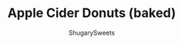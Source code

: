 ---
layout: ../../layouts/MarkdownPostLayout.astro
title: Apple Cider Donuts (baked)
author: ShugarySweets
pubDate: 2019-01-15
description: "Embrace all the fun and flavor of fall with these baked Apple Cider Donuts! Topped with buttery cinnamon sugar, these are the best donuts to celebrate the season."
image_url: https://www.shugarysweets.com/wp-content/uploads/2011/10/apple-cider-donut-3.jpg
tags: ["Breakfast and Brunch","American"]
calories: 329
protein: 3
carbohydrates: 55
fats: 11
fiber: 1
ingredients: ["1 1/2 cups apple cider**","3 Tablespoons unsalted butter, melted","1 large egg","1/2 cup granulated sugar","1/2 cup light brown sugar, packed","1/4 cup plain Greek yogurt**","1 teaspoon vanilla extract","2 cups all-purpose flour","1 teaspoon baking soda","1 teaspoon baking powder","1 teaspoon apple pie spice","1/2 teaspoon kosher salt","1 apple, peeled and shredded (about 3/4 cup)","1/2 cup unsalted butter, melted","1 cup granulated sugar","1 Tablespoon cinnamon"]
serves: 12
time: "47 minutes"
prepTime: "35 minutes"
instructions: ["In a small saucepan, simmer the apple cider over low heat until all the remains is 1/2 cup. This process takes about 30 minutes. Stir occasionally and start checking it at about the 20 minute mark. Set aside and cool.","Preheat oven to 350 degrees F. Spray a 6 cavity donut pan with non-stick baking spray and set aside.","In a mixing bowl, beat the melted butter, egg, sugars, yogurt, and vanilla extract until creamy (scraping down the sides of the bowl as needed).","Add in the flour, baking soda, baking powder, apple pie spice, and salt. Slowly pour in the 1/2 cup of apple cider and beat until batter is smooth. Fold in shredded apples.","Spoon the donut batter into a large ziploc bag. Snip off the corner and pipe into prepared donut pan, filling each cavity about half full (recipe makes 12 donuts).","Bake in oven for 12-14 minutes, until lightly browned and donut springs from the fingertips when touched.","Remove from oven, cool one minute in the pan, then invert onto a wire cooling rack.","For the topping, combine the sugar and cinnamon into a small bowl (or pie plate).","Dip slightly cooled donuts in the melted butter (coating both sides), then dip in cinnamon sugar mix. Return to wire rack and repeat for remaining donuts. Enjoy warm."]
nutrition: ["329 calories","55 grams carbohydrates","44 milligrams cholesterol","11 grams fat","1 grams fiber","3 grams protein","7 grams saturated fat","257 grams sodium","37 grams sugar","0 grams trans fat","4 grams unsaturated fat"]
---